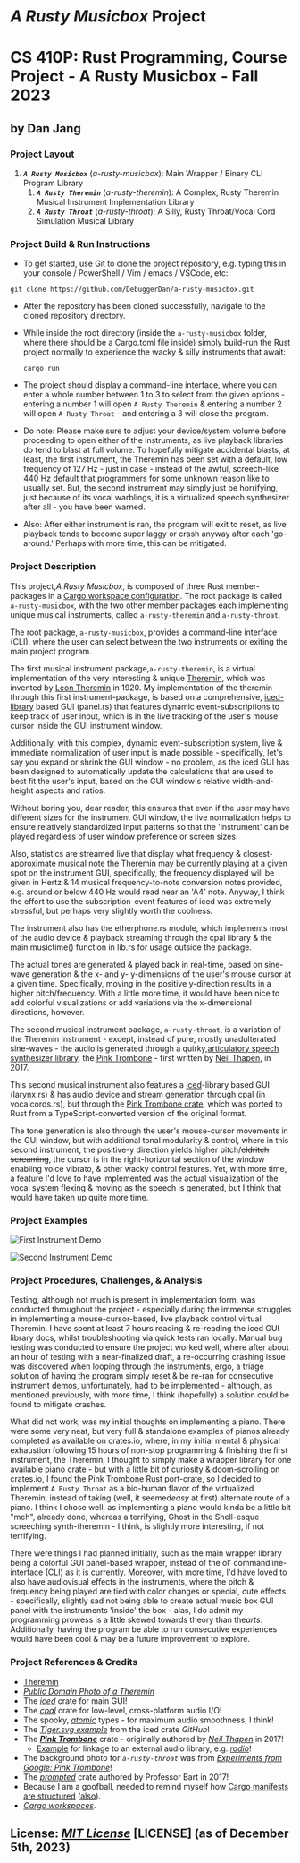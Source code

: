 # *A Rusty Musicbox* Project

# CS 410P: Rust Programming, Course Project - A Rusty Musicbox - Fall 2023

## by Dan Jang

### Project Layout

1. ***`A Rusty Musicbox`*** (*a-rusty-musicbox*): Main Wrapper / Binary CLI Program Library
   1. ***`A Rusty Theremin`*** (*a-rusty-theremin*): A Complex, Rusty Theremin Musical Instrument Implementation Library
   2. ***`A Rusty Throat`*** (*a-rusty-throat*): A Silly, Rusty Throat/Vocal Cord Simulation Musical Library

### Project Build & Run Instructions

* To get started, use Git to clone the project repository, e.g. typing this in your console / PowerShell / Vim / emacs / VSCode, etc:

```
git clone https://github.com/DebuggerDan/a-rusty-musicbox.git
```

* After the repository has been cloned successfully, navigate to the cloned repository directory.
* While inside the root directory (inside the ```a-rusty-musicbox``` folder, where there should be a Cargo.toml file inside)  simply build-run the Rust project normally to experience the wacky & silly instruments that await:

  ```
  cargo run
  ```
* The project should display a command-line interface, where you can enter a whole number between 1 to 3 to select from the given options - entering a number 1 will open ```A Rusty Theremin``` & entering a number 2 will open ```A Rusty Throat``` - and entering a 3 will close the program.
* Do note: Please make sure to adjust your device/system volume before proceeding to open either of the instruments, as live playback libraries do tend to blast at full volume. To hopefully mitigate accidental blasts, at least, the first instrument, the Theremin has been set with a default, low frequency of 127 Hz - just in case - instead of the awful, screech-like 440 Hz default that programmers for some unknown reason like to usually set. But, the second instrument may simply just be horrifying, just because of its vocal warblings, it is a virtualized speech synthesizer after all - you have been warned.
* Also: After either instrument is ran, the program will exit to reset, as live playback tends to become super laggy or crash anyway after each 'go-around.' Perhaps with more time, this can be mitigated.

### Project Description

   This project,*A Rusty Musicbox*, is composed of three Rust member-packages in a [Cargo workspace configuration](https://doc.rust-lang.org/book/ch14-03-cargo-workspaces.html). The root package is called `a-rusty-musicbox`, with the two other member packages each implementing unique musical instruments, called `a-rusty-theremin` and `a-rusty-throat`.

   The root package, ```a-rusty-musicbox```, provides a command-line interface (CLI), where the user can select between the two instruments or exiting the main project program.

   The first musical instrument package,`a-rusty-theremin`, is a virtual implementation of the very interesting & unique [Theremin](https://www.youtube.com/watch?v=K6KbEnGnymk), which was invented by [Leon Theremin](https://en.wikipedia.org/wiki/Theremin) in 1920. My implementation of the theremin through this first instrument-package, is based on a comprehensive, [iced-library](https://docs.rs/iced/0.10.0/iced/index.html) based GUI (panel.rs) that features dynamic event-subscriptions to keep track of user input, which is in the live tracking of the user's mouse cursor inside the GUI instrument window.

   Additionally, with this complex, dynamic event-subscription system, live & immediate normalization of user input is made possible - specifically, let's say you expand or shrink the GUI window - no problem, as the iced GUI has been designed to automatically update the calculations that are used to best fit the user's input, based on the GUI window's relative width-and-height aspects and ratios.

   Without boring you, dear reader, this ensures that even if the user may have different sizes for the instrument GUI window, the live normalization helps to ensure relatively standardized input patterns so that the 'instrument' can be played regardless of user window preference or screen sizes.

   Also, statistics are streamed live that display what frequency & closest-approximate musical note the Theremin may be currently playing at a given spot on the instrument GUI, specifically, the frequency displayed will be given in Hertz & 14 musical frequency-to-note conversion notes provided, e.g. around or below 440 Hz would read near an 'A4' note. Anyway, I think the effort to use the subscription-event features of iced was extremely stressful, but perhaps very slightly worth the coolness.

   The instrument also has the etherphone.rs module, which implements most of the audio device & playback streaming through the cpal library & the main musictime() function in lib.rs for usage outside the package.

   The actual tones are generated & played back in real-time, based on sine-wave generation & the x- and y- y-dimensions of the user's mouse cursor at a given time. Specifically, moving in the positive y-direction results in a higher pitch/frequency. With a little more time, it would have been nice to add colorful visualizations or add variations via the x-dimensional directions, however.

   The second musical instrument package, ```a-rusty-throat```, is a variation of the Theremin instrument - except, instead of pure, mostly unadulterated sine-waves - the audio is generated through a quirky,[articulatory speech synthesizer library](https://dood.al/pinktrombone/), the [Pink Trombone](https://youtu.be/N1T6HZ4QORM) - first written by [Neil Thapen](https://users.math.cas.cz/~thapen/), in 2017.

  This second musical instrument also features a [iced](https://docs.rs/iced/0.10.0/iced/index.html)-library based GUI (larynx.rs) & has audio device and stream generation through cpal (in vocalcords.rs), but through the [Pink Trombone crate](https://crates.io/crates/pink-trombone), which was ported to Rust from a TypeScript-converted version of the original format.

   The tone generation is also through the user's mouse-cursor movements in the GUI window, but with additional tonal modularity & control, where in this second instrument, the positive-y direction yields higher pitch/~~eldritch screaming~~, the cursor is in the right-horizontal section of the window enabling voice vibrato, & other wacky control features. Yet, with more time, a feature I'd love to have implemented was the actual visualization of the vocal system flexing & moving as the speech is generated, but I think that would have taken up quite more time.

### Project Examples

![First Instrument Demo](code-operation1.png)

![Second Instrument Demo](code-operation2.png)

### Project Procedures, Challenges, & Analysis

   Testing, although not much is present in implementation form, was conducted throughout the project - especially during the immense struggles in implementing a mouse-cursor-based, live playback control virtual Theremin. I have spent at least 7 hours reading & re-reading the iced GUI library docs, whilst troubleshooting via quick tests ran locally. Manual bug testing was conducted to ensure the project worked well, where after about an hour of testing with a near-finalized draft, a re-occurring crashing issue was discovered when looping through the instruments, ergo, a triage solution of having the program simply reset & be re-ran for consecutive instrument demos, unfortunately, had to be implemented - although, as mentioned previously, with more time, I think (hopefully) a solution could be found to mitigate crashes.

   What did not work, was my initial thoughts on implementing a piano. There were some very neat, but very full & standalone examples of pianos already completed as available on crates.io, where, in my initial mental & physical exhaustion following 15 hours of non-stop programming & finishing the first instrument, the Theremin, I thought to simply make a wrapper library for one available piano crate - but with a little bit of curiosity & doom-scrolling on crates.io, I found the Pink Trombone Rust port-crate, so I decided to implement ```A Rusty Throat``` as a bio-human flavor of the virtualized Theremin, instead of taking (well, it seemed*easy* at first) alternate route of a piano. I think I chose well, as implementing a piano would kinda be a little bit "meh", already done, whereas a terrifying, Ghost in the Shell-esque screeching synth-theremin - I think, is slightly more interesting, if not terrifying.

   There were things I had planned initially, such as the main wrapper library being a colorful GUI panel-based wrapper, instead of the ol' commandline-interface (CLI) as it is currently. Moreover, with more time, I'd have loved to also have audiovisual effects in the instruments, where the pitch & frequency being played are tied with color changes or special, cute effects - specifically, slightly sad not being able to create actual music box GUI panel with the instruments 'inside' the box - alas, I do admit my programming prowess is a little skewed towards theory than the*arts*. Additionally, having the program be able to run consecutive experiences would have been cool & may be a future improvement to explore.

### Project References & Credits

* [Theremin](https://en.wikipedia.org/wiki/Theremin)
* *[Public Domain Photo of a Theremin](http://www.publicdomainfiles.com/show_file.php?id=13533906018538)*
* The *[iced](https://docs.rs/iced/0.10.0/iced/)* crate for main GUI!
* The *[cpal](https://docs.rs/crate/cpal/latest/features)* crate for low-level, cross-platform audio I/O!
* The spooky, *[atomic](https://doc.rust-lang.org/std/sync/atomic/)* types - for maximum audio smoothness, I think!
* The *[Tiger.svg example](https://github.com/iced-rs/iced/tree/master/examples/svg)* from the iced crate *GitHub*!
* The ***[Pink Trombone](https://crates.io/crates/pink-trombone)*** crate - originally authored by *[Neil Thapen](https://users.math.cas.cz/~thapen/)* in 2017!
  * [Example](https://github.com/lostmsu/pink-trombone/blob/HEAD/examples/pink-trombone.rs) for linkage to an external audio library, e.g. *[rodio](https://github.com/RustAudio/rodio)*!
* The background photo for *`a-rusty-throat`* was from *[Experiments from Google: Pink Trombone](https://experiments.withgoogle.com/pink-trombone)*!
* The *[prompted](https://lib.rs/crates/prompted)* crate authored by Professor Bart in 2017!
* Because I am a goofball, needed to remind myself how [Cargo manifests are structured](https://stackoverflow.com/questions/57756927/rust-modules-confusion-when-there-is-main-rs-and-lib-rs) ([also](https://users.rust-lang.org/t/main-rs-and-lib-rs-at-same-level/42499)).
* *[Cargo workspaces](https://doc.rust-lang.org/book/ch14-03-cargo-workspaces.html)*.

## License: *[MIT License](https://opensource.org/license/mit//)* [LICENSE] (as of December 5th, 2023)
